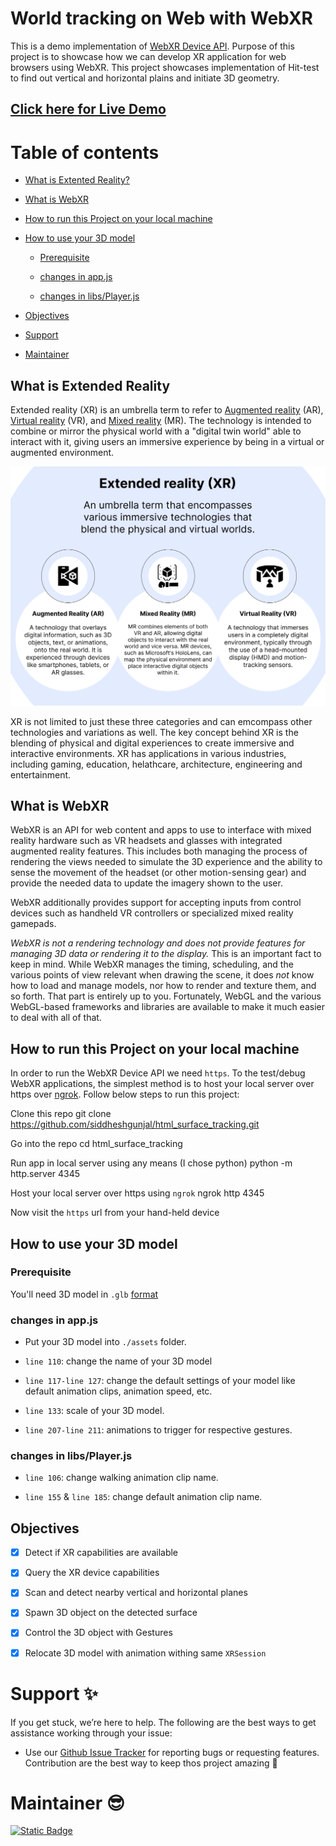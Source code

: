 # World tracking on Web with WebXR

This is a demo implementation of [WebXR Device API](https://github.com/immersive-web/webxr/tree/master). Purpose of this project is to showcase how we can develop XR application for web browsers using WebXR. This project showcases implementation of Hit-test to find out vertical and horizontal plains and initiate 3D geometry.

## [Click here for Live Demo](https://siddheshgunjal.github.io/html_surface_tracking/)

# Table of contents

* [What is Extented Reality?](#what-is-extended-reality)

* [What is WebXR](#what-is-webxr)

* [How to run this Project on your local machine](#how-to-run-this-project-on-your-local-machine)

* [How to use your 3D model](#how-to-use-your-3d-model)
  
  * [Prerequisite](#prerequisite)
  
  * [changes in app.js](#changes-in-appjs)
  
  * [changes in libs/Player.js](#changes-in-libsplayerjs)

* [Objectives](#objectives)

* [Support](#support-sparkles)

* [Maintainer](#maintainer-sunglasses)

## What is Extended Reality

Extended reality (XR) is an umbrella term to refer to [Augmented reality](https://en.wikipedia.org/wiki/Augmented_reality) (AR), [Virtual reality](https://en.wikipedia.org/wiki/Virtual_reality) (VR), and [Mixed reality](https://en.wikipedia.org/wiki/Mixed_reality) (MR). The technology is intended to combine or mirror the physical world with a "digital twin world" able to interact with it, giving users an immersive experience by being in a virtual or augmented environment.

![Extended Reality (XR) Explained](./assets/What-is-Extended-Reality.png)

XR is not limited to just these three categories and can emcompass other technologies and variations as well. The key concept behind XR is the blending of physical and digital experiences to create immersive and interactive environments. XR has applications in various industries, including gaming, education, helathcare, architecture, engineering and entertainment.

## What is WebXR

WebXR is an API for web content and apps to use to interface with mixed reality hardware such as VR headsets and glasses with integrated augmented reality features. This includes both managing the process of rendering the views needed to simulate the 3D experience and the ability to sense the movement of the headset (or other motion-sensing gear) and provide the needed data to update the imagery shown to the user.

WebXR additionally provides support for accepting inputs from control devices such as handheld VR controllers or specialized mixed reality gamepads.

_WebXR is not a rendering technology and does not provide features for managing 3D data or rendering it to the display._ This is an important fact to keep in mind. While WebXR manages the timing, scheduling, and the various points of view relevant when drawing the scene, it does _not_ know how to load and manage models, nor how to render and texture them, and so forth. That part is entirely up to you. Fortunately, WebGL and the various WebGL-based frameworks and libraries are available to make it much easier to deal with all of that.

## How to run this Project on your local machine

In order to run the WebXR Device API we need `https`. To the test/debug WebXR applications, the simplest method is to host your local server over https over [ngrok](https://ngrok.com/). Follow below steps to run this project:

Clone this repo
     git clone https://github.com/siddheshgunjal/html_surface_tracking.git

Go into the repo
     cd html_surface_tracking

Run app in local server using any means (I chose python)
     python -m http.server 4345

Host your local server over https using `ngrok`
     ngrok http 4345

Now visit the `https` url from your hand-held device

## How to use your 3D model

### Prerequisite

You'll need 3D model in `.glb` [format][glb-format]

### changes in app.js

- Put your 3D model into `./assets` folder.

- `line 110`: change the name of your 3D model

- `line 117-line 127`: change the default settings of your model like default animation clips, animation speed, etc.

- `line 133`: scale of your 3D model.

- `line 207-line 211`: animations to trigger for respective gestures.

### changes in libs/Player.js

- `line 106`: change walking animation clip name.

- `line 155` & `line 185`: change default animation clip name.

## Objectives

- [x] Detect if XR capabilities are available

- [x] Query the XR device capabilities

- [x] Scan and detect nearby vertical and horizontal planes

- [x] Spawn 3D object on the detected surface

- [x] Control the 3D object with Gestures

- [x] Relocate 3D model with animation withing same `XRSession`

# Support :sparkles:

If you get stuck, we’re here to help. The following are the best ways to get assistance working through your issue:

* Use our [Github Issue Tracker][gh-issues] for reporting bugs or requesting features.
  Contribution are the best way to keep thos project amazing :muscle:

# Maintainer :sunglasses:

[<img alt="Static Badge" src="https://img.shields.io/badge/my_website-click_to_visit-informational?style=for-the-badge&logo=googlechrome&logoColor=white&color=black">][portfolio]

<!-- Markdown link -->

[gh-issues]: https://github.com/siddheshgunjal/html_surface_tracking/issues

[portfolio]: https://siddheshgunjal.github.io

[glb-format]: https://docs.fileformat.com/3d/glb/
